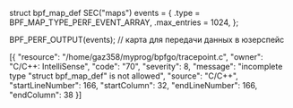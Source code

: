 struct bpf_map_def SEC("maps") events = {
    .type = BPF_MAP_TYPE_PERF_EVENT_ARRAY,
    .max_entries = 1024,
};


BPF_PERF_OUTPUT(events); // карта для передачи данных в юзерспейс

[{
	"resource": "/home/gaz358/myprog/bpfgo/tracepoint.c",
	"owner": "C/C++: IntelliSense",
	"code": "70",
	"severity": 8,
	"message": "incomplete type \"struct bpf_map_def\" is not allowed",
	"source": "C/C++",
	"startLineNumber": 166,
	"startColumn": 32,
	"endLineNumber": 166,
	"endColumn": 38
}]

